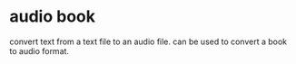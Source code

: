 # audio book
convert text from a text file to an audio file.
can be used to convert a book to audio format.
